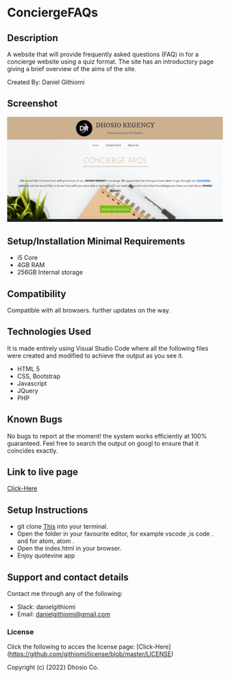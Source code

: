 # ConciergeFAQs

## Description

A website that will provide frequently asked questions (FAQ) in for a concierge website using a quiz format. The site has an introductory page giving a brief overview of the aims of the site.

Created By: Daniel Githiomi

## Screenshot

  ![SCREENSHOT](Images/LandingPage.png)

## Setup/Installation Minimal Requirements
* i5 Core
* 4GB RAM
* 256GB Internal storage 

## Compatibility

  Compatible with all browsers.
  further updates on the way. 

## Technologies Used

It is made entirely using Visual Studio Code where all the following files were created and modified to achieve the output as you see it.
* HTML 5
* CSS, Bootstrap
* Javascript
* JQuery
* PHP

## Known Bugs
No bugs to report at the moment! the system works efficiently at 100% guaranteed. Feel free to search the output on googl to ensure that it coincides exactly.

## Link to live page
[Click-Here](https://dhosio.github.io/ConciergeFAQs/)

## Setup Instructions
* git clone [This](https://dhosio.github.io/ConciergeFAQs/) into your terminal.  
* Open the folder in your favourite editor, for example vscode ,is code . and for atom, atom . 
* Open the index.html in your browser.
* Enjoy quotevine app


## Support and contact details
Contact me through any of the following:
* Slack: danielgithiomi
* Email: danielgithiomi@gmail.com


### License
Click the following to acces the license page: [Click-Here] (https://github.com/githiomi/license/blob/master/LICENSE)

Copyright (c) {2022} Dhosio Co.
